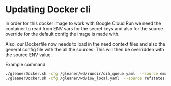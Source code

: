 # Updating Docker cli

In order for this docker image to work with Google Cloud Run we need
the container to read from ENV vars for the secret keys and also for
the source override for the default config the image is made with.

Also, our Dockerfile now needs to load in the need context files
and also the general config file with the all the sources.  This will
then be overridden with the source ENV value.

Example command

```bash
./gleanerDocker.sh -cfg /gleaner/wd/rundir/oih_queue.yaml  --source emodnet
./gleanerDocker.sh -cfg /gleaner/wd/iow_local.yaml  --source refstates -rude
```

